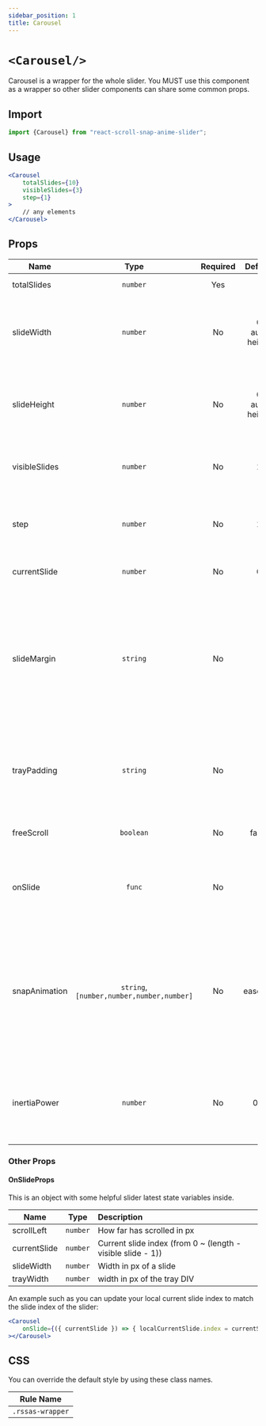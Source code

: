 ```yaml
---
sidebar_position: 1
title: Carousel
---
```


# `<Carousel/>`

Carousel is a wrapper for the whole slider. You MUST use this component as a wrapper so other slider components can share some common props.

## Import

```jsx
import {Carousel} from "react-scroll-snap-anime-slider";
```

## Usage

```jsx
<Carousel
    totalSlides={10}
    visibleSlides={3}
    step={1}
>
    // any elements        
</Carousel>
```

## Props


| Name          |                   Type                    | Required |       Default       | Description                                                                                                                                                                   |
| ------------- | :---------------------------------------: | :------: | :-----------------: | :---------------------------------------------------------------------------------------------------------------------------------------------------------------------------- |
| totalSlides   |                 `number`                  |   Yes    |                     | Total slides in this slider                                                                                                                                                   |
| slideWidth    |                 `number`                  |    No    | 0 <br/> auto height | Use to calculate slide's height in dimension, such as width:height = 16:9                                                                                                     |
| slideHeight   |                 `number`                  |    No    | 0 <br/> auto height | Use to calculate slide's height in dimension, such as width:height = 16:9                                                                                                     |
| visibleSlides |                 `number`                  |    No    |          1          | How many visible slides (N), slide width = 100% / N                                                                                                                           |
| step          |                 `number`                  |    No    |          1          | How mange slides per step (when click previous and next button)                                                                                                               |
| currentSlide  |                 `number`                  |    No    |          0          | Current slide index (from 0)                                                                                                                                                  |
| slideMargin   |                 `string`                  |    No    |                     | Margin between each slide<br/> value can be any pixel value: "5px", "1rem", ... <br/>The result will be double, such as "5px" => then the gap between 2 slides will be "10px" |
| trayPadding   |                 `string`                  |    No    |                     | Padding the slider track to offset left/right side to see a little bit of prev/next hidden slide                                                                              |
| freeScroll    |                 `boolean`                 |    No    |        false        | Is freely scrolling (not using snapping)?                                                                                                                                     |
| onSlide       |                  `func`                   |    No    |                     | `(props: OnSlideProps) => void` <br/> A callback function when slider is sliding                                                                                              |
| snapAnimation | `string`, `[number,number,number,number]` |    No    |       easeOut       | Use simple ease function or Cubic Bezier parameters for snapping animation <br/>(Used for snapping after mouse scrolling, and next/back button anime sliding)                 |
| inertiaPower  |                 `number`                  |    No    |         0.4         | How light is the slide? <br/>Higher number -> slide further <br/>(Only for mouse scrolling)                                                                                   |

### Other Props


#### OnSlideProps 
This is an object with some helpful slider latest state variables inside.


| Name         |   Type   | Description                                                 |
| ------------ | :------: | :---------------------------------------------------------- |
| scrollLeft   | `number` | How far has scrolled in px                                  |
| currentSlide | `number` | Current slide index (from 0 ~ (length - visible slide - 1)) |
| slideWidth   | `number` | Width in px of a slide                                      |
| trayWidth    | `number` | width in px of the tray DIV                                 |


An example such as you can update your local current slide index to match the slide index of the slider:

```jsx
<Carousel
    onSlide={({ currentSlide }) => { localCurrentSlide.index = currentSlide; }}
></Carousel>
```


## CSS

You can override the default style by using these class names.

| Rule Name        |
| ---------------- |
| `.rssas-wrapper` |
